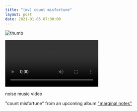 ```yaml
---
title: "[mv] count misfortune"
layout: post
date: 2021-01-05 07:30:00
---
```


![thumb](video/count-misfortune.jpg)

<cut/>

<div class="video">
  <video controls>
    <source src="video/count-misfortune.webm">
  </video>
</div>

noise music video

"count misfortune" from an upcoming album
["marginal notes"](https://caryoscelus.bandcamp.com/album/marginal-notes)
